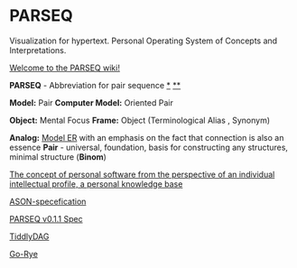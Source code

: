 # PARSEQ
Visualization for hypertext. Personal Operating System of Concepts and Interpretations.

[Welcome to the PARSEQ wiki!](https://github.com/Serj-Aleks/PARSEQ/wiki)

**PARSEQ** - Abbreviation for pair sequence  [*](https://mistysystem.com/doc/parseq.html) [**](https://github.com/mrossini-ethz/parseq)

**Model:** Pair **Сomputer Model:** Oriented Pair

**Object:** Mental Focus **Frame:** Object (Terminological Alias , Synonym)

**Analog:** [Model ER](https://en.wikipedia.org/wiki/Entity%E2%80%93relationship_model) with an emphasis on the fact that connection is also an essence **Pair** - universal, foundation, basis for constructing any structures, minimal structure (**Binom**)

[The concept of personal software from the perspective of an individual intellectual profile, a personal knowledge base](https://github.com/Serj-Aleks/PARSEQ/wiki/The-concept-of-personal-software-from-the-perspective-of-an-individual-intellectual-profile,-a-personal-knowledge-base)

[ASON-specefication](https://github.com/Serj-Aleks/PARSEQ/wiki/ASON-specefication)

[PARSEQ v0.1.1 Spec](https://github.com/Serj-Aleks/PARSEQ/wiki/PARSEQ-v0.1.1-Spec)

[TiddlyDAG](https://github.com/Serj-Aleks/PARSEQ/wiki/TiddlyDAG)

[Go-Rye](https://github.com/Serj-Aleks/PARSEQ/wiki/Go-Rye)
